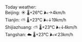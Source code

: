 Today weather:  
Beijing: ☀️   🌡️+26°C 🌬️→4km/h  
Tianjin: ⛅️  🌡️+23°C 🌬️↓19km/h  
Shijiazhuang: ⛅️  🌡️+23°C 🌬️↓4km/h  
Tangshan: ☁️   🌡️+23°C 🌬️↙23km/h  
